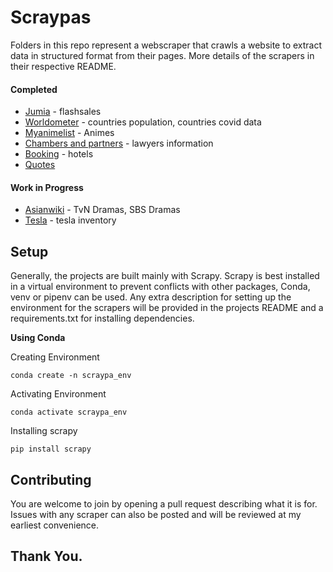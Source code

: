 # Scraypas
Folders in this repo represent a webscraper that crawls a website to extract data in structured format from their pages. More details of the scrapers in their respective README.

#### Completed
- [Jumia](http://jumia.com.ng/) - flashsales
- [Worldometer](https://www.worldometers.info/) - countries population, countries covid data
- [Myanimelist](https://myanimelist.net/topanime.php) - Animes
- [Chambers and partners](https://chambers.com) - lawyers information
- [Booking](https://bookings.com) - hotels
- [Quotes](.)

#### Work in Progress
- [Asianwiki](https://asianwiki.com/) - TvN Dramas, SBS Dramas
- [Tesla](https://www.tesla.com/inventory/used/ms?arrangeby=relevance&zip=95113) - tesla inventory


## Setup
Generally, the projects are built mainly with Scrapy. Scrapy is best installed in a virtual environment to prevent conflicts with other packages, Conda, venv or pipenv can be used. Any extra description for setting up the environment for the scrapers will be provided in the projects README and a requirements.txt for installing dependencies.

**Using Conda**

Creating Environment 
```
conda create -n scraypa_env
```

Activating Environment
```
conda activate scraypa_env
```

Installing scrapy
```
pip install scrapy
```


## Contributing
You are welcome to join by opening a pull request describing what it is for. Issues with any scraper can also be posted and will be reviewed at my earliest convenience.

## Thank You.
